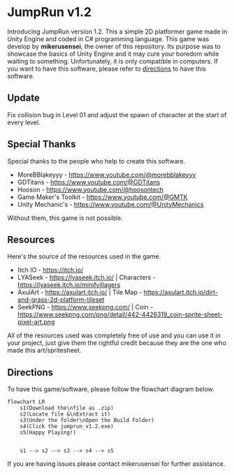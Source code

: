 # JumpRun v1.2
Introducing JumpRun version 1.2. This a simple 2D platformer game made in Unity Engine and coded in C# programming language.
This game was develop by __mikerusensei__, the owner of this repository. Its purpose was to showcase the basics of Unity Engine and
it may cure your boredom while waiting to something. Unfortunately, it is only compatible in computers. If you want to have this
software, please refer to [directions](README.md#directions) to have this software.

## Update
Fix collision bug in Level 01 and adjust the spawn of character at the start of every level.

## Special Thanks
Special thanks to the people who help to create this software.

* MoreBBlakeyyy - <https://www.youtube.com/@morebblakeyyy>
* GDTitans - <https://www.youtube.com/@GDTitans>
* Hooson - <https://www.youtube.com/@hoosontech>
* Game Maker's Toolkit - <https://www.youtube.com/@GMTK>
* Unity Mechanic's - <https://www.youtube.com/@UnityMechanics>
  
Without them, this game is not possible.

## Resources
Here's the source of the resources used in the game.

* Itch IO - <https://itch.io/>
* LYASeek - <https://lyaseek.itch.io/> | Characters - <https://lyaseek.itch.io/minifvillagers>
* AxulArt - <https://axulart.itch.io/> | Tile Map - <https://axulart.itch.io/dirt-and-grass-2d-platform-tileset>
* SeekPNG - <https://www.seekpng.com/> | Coin - <https://www.seekpng.com/png/detail/442-4426319_coin-sprite-sheet-pixel-art.png>


All of the resources used was completely free of use and you can use it in your project, just give them the rightful
credit because they are the one who made this art/spritesheet.

## Directions
To have this game/software, please follow the flowchart diagram below.

```mermaid
flowchart LR
    s1(Download the\nfile as .zip)
    s2(Locate file &\nExtract it)
    s3(Under the folder\nOpen the Build Folder)
    s4(Click the jumprun_v1.2.exe)
    s5(Happy Playing!)


    s1 --> s2 --> s3 --> s4 --> s5
```

If you are having issues please contact mikerusensei for further assistance.
